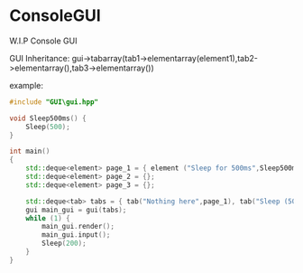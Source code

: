 # ConsoleGUI
W.I.P Console GUI

GUI Inheritance: gui->tabarray(tab1->elementarray(element1),tab2->elementarray(),tab3->elementarray())

example:

```cpp
#include "GUI\gui.hpp"

void Sleep500ms() {
	Sleep(500);
}

int main()
{
	std::deque<element> page_1 = { element ("Sleep for 500ms",Sleep500ms)};
	std::deque<element> page_2 = {};
	std::deque<element> page_3 = {};

	std::deque<tab> tabs = { tab("Nothing here",page_1), tab("Sleep (500ms) element here",page_2),tab("Nothing here #2",page_3) };
	gui main_gui = gui(tabs);
	while (1) {
		main_gui.render();
		main_gui.input();
		Sleep(200);
	}
}
```
